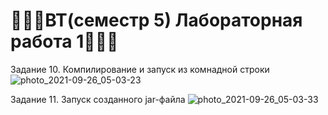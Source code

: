 # 👩🏼‍💻ВТ(семестр 5) Лабораторная работа 1👩🏼‍💻

Задание 10. Компилирование и запуск из комнадной строки
![photo_2021-09-26_05-03-23](https://user-images.githubusercontent.com/70768537/134790778-de149ed8-72f7-455a-b5e4-50b69ee1d5c8.jpg)

Задание 11. Запуск созданного jar-файла
![photo_2021-09-26_05-03-33](https://user-images.githubusercontent.com/70768537/134790809-43b41cf3-5356-45cd-9dd9-f4d15523d5ab.jpg)
